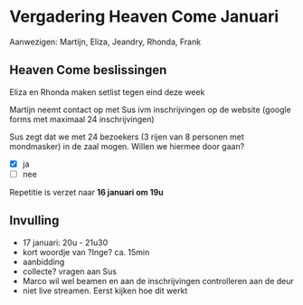 # Vergadering Heaven Come Januari

Aanwezigen: Martijn, Eliza, Jeandry, Rhonda, Frank

## Heaven Come beslissingen

Eliza en Rhonda maken setlist tegen eind deze week

Martijn neemt contact op met Sus ivm inschrijvingen op de website (google forms met maximaal 24 inschrijvingen)

Sus zegt dat we met 24 bezoekers (3 rijen van 8 personen met mondmasker) in de zaal mogen. Willen we hiermee door gaan?

- [x] ja
- [ ] nee

Repetitie is verzet naar **16 januari om 19u**

## Invulling

- 17 januari: 20u - 21u30
- kort woordje van ?Inge? ca. 15min
- aanbidding
- collecte? vragen aan Sus
- Marco wil wel beamen en aan de inschrijvingen controlleren aan de deur
- niet live streamen. Eerst kijken hoe dit werkt

